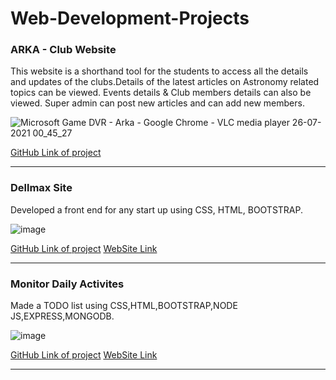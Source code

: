 # Web-Development-Projects

### ARKA - Club Website

This website is a shorthand tool for the students to access all the details and updates of the clubs.Details of the latest articles on Astronomy related topics can be viewed. Events details & Club members details can also be viewed. Super admin can post new articles and can add new members.

![Microsoft Game DVR - Arka - Google Chrome - VLC media player 26-07-2021 00_45_27](https://user-images.githubusercontent.com/54680696/126914197-7130cfdd-0b1e-4237-89c9-47d7bf7532e7.png)

[GitHub Link of project](https://github.com/amanagrawal5510/Arka_Website)

***

### Dellmax Site 

Developed a front end for any start up using CSS, HTML, BOOTSTRAP.


![image](https://user-images.githubusercontent.com/54680696/126914273-0a18030e-9f7d-4f00-a9f2-04e4ef876b6d.png)


[GitHub Link of project](https://github.com/amanagrawal5510/Dellmax-site)
[WebSite Link](https://amanagrawal5510.github.io/Dellmax-site/)

***

### Monitor Daily Activites

Made a TODO list using CSS,HTML,BOOTSTRAP,NODE JS,EXPRESS,MONGODB.

![image](https://user-images.githubusercontent.com/54680696/126914363-d043c212-cbce-4f36-998e-5d4249822b19.png)

[GitHub Link of project](https://github.com/amanagrawal5510/Todo-List)
[WebSite Link](https://desolate-headland-99579.herokuapp.com/)
***

